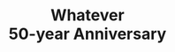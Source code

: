 ---
category: "Whatever News"
title: "Whatever<br /> 50-year Anniversary"
img: "https://images.unsplash.com/photo-1519682337058-a94d519337bc?ixlib=rb-1.2.1&ixid=MnwxMjA3fDB8MHxzZWFyY2h8OXx8Ym9va3N8ZW58MHx8MHx8&auto=format&fit=crop&w=800&q=60"
readMoreLink: "/"
---